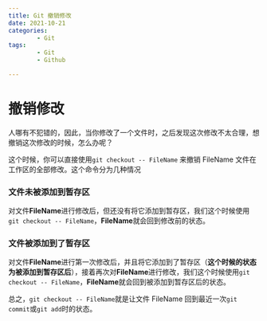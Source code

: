 ```yaml
---
title: Git 撤销修改
date: 2021-10-21
categories:
        - Git
tags:
        - Git
        - Github

---
```


# 撤销修改

人哪有不犯错的，因此，当你修改了一个文件时，之后发现这次修改不太合理，想撤销这次修改的时候，怎么办呢？

这个时候，你可以直接使用`git checkout -- FileName` 来撤销 FileName 文件在工作区的全部修改。这个命令分为几种情况

### 文件未被添加到暂存区

对文件**FileName**进行修改后，但还没有将它添加到暂存区，我们这个时候使用`git checkout -- FileName`，**FileName**就会回到修改前的状态。

### 文件被添加到了暂存区

对文件**FileName**进行第一次修改后，并且将它添加到了暂存区（**这个时候的状态为被添加到暂存区后**），接着再次对**FileName**进行修改，我们这个时候使用`git checkout -- FileName`，**FileName**就会回到被添加到暂存区后的状态。

总之，`git checkout -- FileName`就是让文件 FileName 回到最近一次`git commit`或`git add`时的状态。
